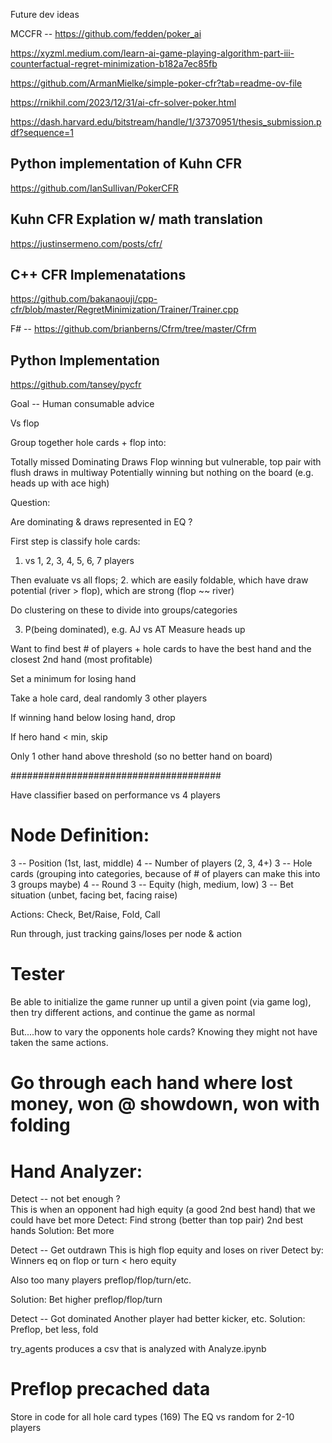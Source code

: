 
Future dev ideas

MCCFR -- https://github.com/fedden/poker_ai

https://xyzml.medium.com/learn-ai-game-playing-algorithm-part-iii-counterfactual-regret-minimization-b182a7ec85fb

https://github.com/ArmanMielke/simple-poker-cfr?tab=readme-ov-file

https://rnikhil.com/2023/12/31/ai-cfr-solver-poker.html

https://dash.harvard.edu/bitstream/handle/1/37370951/thesis_submission.pdf?sequence=1

## Python implementation of Kuhn CFR

https://github.com/IanSullivan/PokerCFR

## Kuhn CFR Explation w/ math translation

https://justinsermeno.com/posts/cfr/

## C++ CFR Implemenatations

https://github.com/bakanaouji/cpp-cfr/blob/master/RegretMinimization/Trainer/Trainer.cpp

F# -- https://github.com/brianberns/Cfrm/tree/master/Cfrm

## Python Implementation

https://github.com/tansey/pycfr

Goal -- Human consumable advice




Vs flop 


Group together hole cards + flop into:

Totally missed
Dominating
Draws
Flop winning but vulnerable, top pair with flush draws in multiway
Potentially winning but nothing on the board (e.g. heads up with ace high)

Question:

Are dominating & draws represented in EQ ? 

First step is classify hole cards:

1. vs 1, 2, 3, 4, 5, 6, 7 players

Then evaluate vs all flops;
2. which are easily foldable, which have draw potential (river > flop), which are strong (flop ~~ river)

Do clustering on these to divide into groups/categories

3.  P(being dominated), e.g. AJ vs AT
Measure heads up 


Want to find best # of players + hole cards to have the 
best hand and the closest 2nd hand (most profitable)

Set a minimum for losing hand

Take a hole card,
deal randomly 3 other players

If winning hand below losing hand, drop

If hero hand < min, skip

Only 1 other hand above threshold (so no better hand on board)



######################################

Have classifier based on performance vs 4 players

# Node Definition:

3 -- Position (1st, last, middle)
4 -- Number of players (2, 3, 4+)
3 -- Hole cards (grouping into categories, because of # of players can make this into 3 groups maybe)
4 -- Round
3 -- Equity (high, medium, low)
3 -- Bet situation (unbet, facing bet, facing raise)

Actions:
Check, Bet/Raise, Fold, Call

Run through, just tracking gains/loses per node & action

# Tester

Be able to initialize the game runner up until a given point (via game log),
then try different actions,
and continue the game as normal

But....how to vary the opponents hole cards?  Knowing they might not have taken the same actions.

# Go through each hand where lost money,  won @ showdown, won with folding



# Hand Analyzer:

Detect -- not bet enough ?  
This is when an opponent had high equity (a good 2nd best hand) that we could have bet more
Detect: Find strong (better than top pair) 2nd best hands
Solution: Bet more

Detect -- Get outdrawn
This is high flop equity and loses on river
Detect by: Winners eq on flop or turn < hero equity 

Also too many players preflop/flop/turn/etc.

Solution: Bet higher preflop/flop/turn

Detect -- Got dominated 
Another player had better kicker, etc.
Solution: Preflop, bet less, fold


try_agents produces a csv that is analyzed with Analyze.ipynb

# Preflop precached data

Store in code for all hole card types (169)
The EQ vs random for 2-10 players

